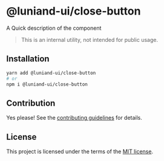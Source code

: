 # @luniand-ui/close-button

A Quick description of the component

> This is an internal utility, not intended for public usage.

## Installation

```sh
yarn add @luniand-ui/close-button
# or
npm i @luniand-ui/close-button
```

## Contribution

Yes please! See the
[contributing guidelines](https://github.com/luniand/luniand-ui/blob/master/CONTRIBUTING.md)
for details.

## License

This project is licensed under the terms of the
[MIT license](https://github.com/luniand/luniand-ui/blob/master/LICENSE).
